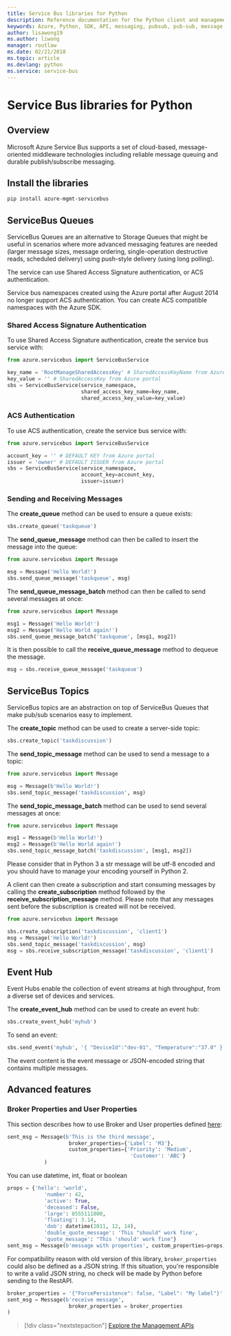 ```yaml
---
title: Service Bus libraries for Python 
description: Reference documentation for the Python client and management libraries for Service Bus
keywords: Azure, Python, SDK, API, messaging, pubsub, pub-sub, message broker
author: lisawong19
ms.author: liwong
manager: routlaw
ms.date: 02/21/2018
ms.topic: article
ms.devlang: python
ms.service: service-bus
---
```


# Service Bus libraries for Python

## Overview

Microsoft Azure Service Bus supports a set of cloud-based, message-oriented middleware technologies including reliable message queuing and durable publish/subscribe messaging. 

## Install the libraries
```bash
pip install azure-mgmt-servicebus
```

## ServiceBus Queues
ServiceBus Queues are an alternative to Storage Queues that might be
useful in scenarios where more advanced messaging features are needed
(larger message sizes, message ordering, single-operation destructive
reads, scheduled delivery) using push-style delivery (using long
polling).

The service can use Shared Access Signature authentication, or ACS
authentication.

Service bus namespaces created using the Azure portal after August 2014
no longer support ACS authentication. You can create ACS compatible
namespaces with the Azure SDK.

### Shared Access Signature Authentication

To use Shared Access Signature authentication, create the service bus
service with:

```python
from azure.servicebus import ServiceBusService

key_name = 'RootManageSharedAccessKey' # SharedAccessKeyName from Azure portal
key_value = '' # SharedAccessKey from Azure portal
sbs = ServiceBusService(service_namespace,
                        shared_access_key_name=key_name,
                        shared_access_key_value=key_value)
```

### ACS Authentication

To use ACS authentication, create the service bus service with:

```python
from azure.servicebus import ServiceBusService

account_key = '' # DEFAULT KEY from Azure portal
issuer = 'owner' # DEFAULT ISSUER from Azure portal
sbs = ServiceBusService(service_namespace,
                        account_key=account_key,
                        issuer=issuer)
```
### Sending and Receiving Messages

The **create\_queue** method can be used to ensure a queue exists:

```python
sbs.create_queue('taskqueue')
```
The **send\_queue\_message** method can then be called to insert the
message into the queue:

```python
from azure.servicebus import Message

msg = Message('Hello World!')
sbs.send_queue_message('taskqueue', msg)
```
The **send\_queue\_message_batch** method can then be called to 
send several messages at once:

```python
from azure.servicebus import Message

msg1 = Message('Hello World!')
msg2 = Message('Hello World again!')
sbs.send_queue_message_batch('taskqueue', [msg1, msg2])
```
It is then possible to call the **receive\_queue\_message** method to
dequeue the message.

```python
msg = sbs.receive_queue_message('taskqueue')
```

## ServiceBus Topics

ServiceBus topics are an abstraction on top of ServiceBus Queues that
make pub/sub scenarios easy to implement.

The **create\_topic** method can be used to create a server-side topic:

```python
sbs.create_topic('taskdiscussion')
```
The **send\_topic\_message** method can be used to send a message to a
topic:

```python
from azure.servicebus import Message

msg = Message(b'Hello World!')
sbs.send_topic_message('taskdiscussion', msg)
```

The **send\_topic\_message_batch** method can be used to send 
several messages at once:

```python
from azure.servicebus import Message

msg1 = Message(b'Hello World!')
msg2 = Message(b'Hello World again!')
sbs.send_topic_message_batch('taskdiscussion', [msg1, msg2])
```

Please consider that in Python 3 a str message will be utf-8 encoded
and you should have to manage your encoding yourself in Python 2.

A client can then create a subscription and start consuming messages by
calling the **create\_subscription** method followed by the
**receive\_subscription\_message** method. Please note that any messages
sent before the subscription is created will not be received.

```python
from azure.servicebus import Message

sbs.create_subscription('taskdiscussion', 'client1')
msg = Message('Hello World!')
sbs.send_topic_message('taskdiscussion', msg)
msg = sbs.receive_subscription_message('taskdiscussion', 'client1')
```

## Event Hub

Event Hubs enable the collection of event streams at high throughput, from
a diverse set of devices and services.

The **create\_event\_hub** method can be used to create an event hub:

```python
sbs.create_event_hub('myhub')
```
To send an event:

```python
sbs.send_event('myhub', '{ "DeviceId":"dev-01", "Temperature":"37.0" }')
```
The event content is the event message or JSON-encoded string that contains multiple messages.

## Advanced features

### Broker Properties and User Properties

This section describes how to use Broker and User properties defined [here](https://docs.microsoft.com/rest/api/servicebus/message-headers-and-properties):

```python
sent_msg = Message(b'This is the third message',
                    broker_properties={'Label': 'M3'},
                    custom_properties={'Priority': 'Medium',
                                        'Customer': 'ABC'}
            )
```
You can use datetime, int, float or boolean

```python
props = {'hello': 'world',
            'number': 42,
            'active': True,
            'deceased': False,
            'large': 8555111000,
            'floating': 3.14,
            'dob': datetime(2011, 12, 14),
            'double_quote_message': 'This "should" work fine',
            'quote_message': "This 'should' work fine"}
sent_msg = Message(b'message with properties', custom_properties=props)
```
For compatibility reason with old version of this library, 
`broker_properties` could also be defined as a JSON string.
If this situation, you're responsible to write a valid JSON string, no check
will be made by Python before sending to the RestAPI.

```python
broker_properties = '{"ForcePersistence": false, "Label": "My label"}'
sent_msg = Message(b'receive message',
                    broker_properties = broker_properties
)
```

> [!div class="nextstepaction"]
> [Explore the Management APIs](/python/api/overview/azure/servicebus/management)